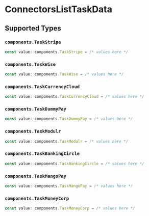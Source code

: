 # ConnectorsListTaskData


## Supported Types

### `components.TaskStripe`

```typescript
const value: components.TaskStripe = /* values here */
```

### `components.TaskWise`

```typescript
const value: components.TaskWise = /* values here */
```

### `components.TaskCurrencyCloud`

```typescript
const value: components.TaskCurrencyCloud = /* values here */
```

### `components.TaskDummyPay`

```typescript
const value: components.TaskDummyPay = /* values here */
```

### `components.TaskModulr`

```typescript
const value: components.TaskModulr = /* values here */
```

### `components.TaskBankingCircle`

```typescript
const value: components.TaskBankingCircle = /* values here */
```

### `components.TaskMangoPay`

```typescript
const value: components.TaskMangoPay = /* values here */
```

### `components.TaskMoneyCorp`

```typescript
const value: components.TaskMoneyCorp = /* values here */
```

